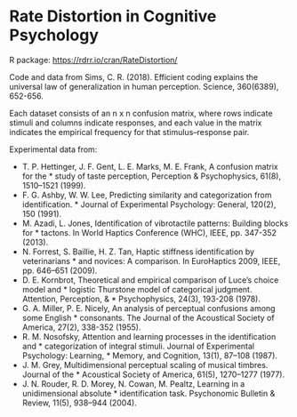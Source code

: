 # Rate Distortion in Cognitive Psychology

R package: https://rdrr.io/cran/RateDistortion/

Code and data from Sims, C. R. (2018). Efficient coding explains the universal law of generalization in human perception. Science, 360(6389), 652-656.

Each dataset consists of an n x n confusion matrix, where rows indicate stimuli and columns indicate responses, and each value in the matrix indicates the empirical frequency for that stimulus–response pair.

Experimental data from:

* T. P. Hettinger, J. F. Gent, L. E. Marks, M. E. Frank, A confusion matrix for the * study of taste perception, Perception & Psychophysics, 61(8), 1510–1521 (1999).
* F. G. Ashby, W. W. Lee, Predicting similarity and categorization from identification. * Journal of Experimental Psychology: General, 120(2), 150 (1991).
* M. Azadi, L. Jones, Identification of vibrotactile patterns: Building blocks for * tactons. In World Haptics Conference (WHC), IEEE, pp. 347-352 (2013).
* N. Forrest, S. Baillie, H. Z. Tan, Haptic stiffness identification by veterinarians * and novices: A comparison. In EuroHaptics 2009, IEEE, pp. 646–651 (2009).
* D. E. Kornbrot, Theoretical and empirical comparison of Luce’s choice model and * logistic Thurstone model of categorical judgment. Attention, Perception, & * Psychophysics, 24(3), 193-208 (1978).
* G. A. Miller, P. E. Nicely, An analysis of perceptual confusions among some English * consonants. The Journal of the Acoustical Society of America, 27(2), 338-352 (1955).
* R. M. Nosofsky, Attention and learning processes in the identification and * categorization of integral stimuli. Journal of Experimental Psychology: Learning, * Memory, and Cognition, 13(1), 87–108 (1987).
* J. M. Grey, Multidimensional perceptual scaling of musical timbres. Journal of the * Acoustical Society of America, 61(5), 1270–1277 (1977).
* J. N. Rouder, R. D. Morey, N. Cowan, M. Pealtz, Learning in a unidimensional absolute * identification task. Psychonomic Bulletin & Review, 11(5), 938–944 (2004).

